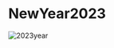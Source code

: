 # NewYear2023

![2023year](https://user-images.githubusercontent.com/112325550/214158295-fb21df55-4b26-433b-8171-13a97581f9a2.gif)
